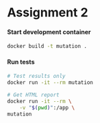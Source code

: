 # Assignment 2

#### Start development container
```bash
docker build -t mutation .
```

#### Run tests
```bash
# Test results only
docker run -it --rm mutation

# Get HTML report
docker run -it --rm \
    -v "$(pwd)":/app \
mutation
```
